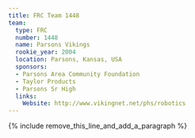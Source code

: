```yaml
---
title: FRC Team 1448
team:
  type: FRC
  number: 1448
  name: Parsons Vikings
  rookie_year: 2004
  location: Parsons, Kansas, USA
  sponsors:
  - Parsons Area Community Foundation
  - Taylor Products
  - Parsons Sr High
  links:
    Website: http://www.vikingnet.net/phs/robotics
---
```


{% include remove_this_line_and_add_a_paragraph %}
